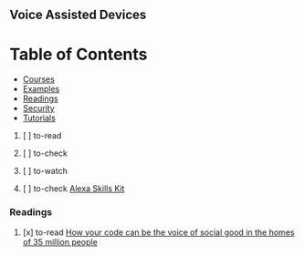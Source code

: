 ## Voice Assisted Devices

# Table of Contents
<!-- MarkdownTOC depth=4 -->
  - [Courses](#courses)
  - [Examples](#examples)
  - [Readings](#readings)
  - [Security](#security)
  - [Tutorials](#tutorials)
<!-- /MarkdownTOC -->

  1. [ ] to-read []()
  1. [ ] to-check []()
  1. [ ] to-watch []()

  1. [ ] to-check [Alexa Skills Kit](https://developer.amazon.com/alexa-skills-kit)

### Readings

  1. [x] to-read [How your code can be the voice of social good in the homes of 35 million people](https://medium.freecodecamp.org/how-your-code-can-be-the-voice-of-social-good-in-the-homes-of-35-million-people-a373a1e5c8ed)
